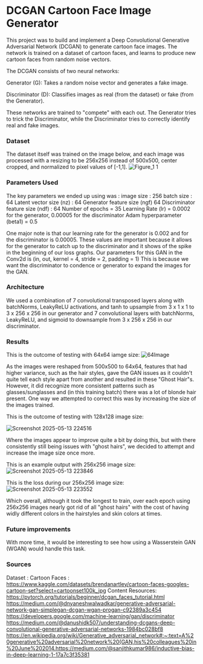 # DCGAN Cartoon Face Image Generator
This project was to build and implement a Deep Convolutional Generative Adversarial Network (DCGAN) to generate cartoon face images. The network is trained on a dataset of cartoon faces, and learns to produce new cartoon faces from random noise vectors.

The DCGAN consists of two neural networks:

Generator (G): Takes a random noise vector and generates a fake image.

Discriminator (D): Classifies images as real (from the dataset) or fake (from the Generator).

These networks are trained to "compete" with each out. The Generator tries to trick the Discriminator, while the Discriminator tries to correctly identify real and fake images.

### Dataset
The dataset itself was trained on the image below, and each image was processed with a resizing to be 256x256 instead of 500x500, center cropped, and normalized to pixel values of [-1,1].
![Figure_1 1](https://github.com/user-attachments/assets/1a725693-8a5b-446e-bd66-3e663a22b4a6)

### Parameters Used
The key parameters we ended up using was : 
image size : 256
batch size : 64
Latent vector size (nz) : 64
Generator feature size (ngf) 64
Discriminator feature size (ndf) : 64
Number of epochs = 35
Learning Rate (lr) = 0.0002 for the generator, 0.00005 for the discriminator
Adam hyperparameter (beta1) = 0.5

One major note is that our learning rate for the generator is 0.002 and for the discriminator is 0.00005.
These values are important because it allows for the generator to catch up to the discriminator and it shows of the spike in the beginning of our loss graphs. Our parameters for this GAN in the Conv2d is (in, out, kernel = 4, stride = 2, padding = 1) This is because we want the discriminator to condence or generator to expand the images for the GAN.

### Architecture
We used a combination of 7 convolutional transposed layers along with batchNorms, LeakyReLU activations, and tanh to upsample from 3 x 1 x 1 to 3 x 256 x 256 in our generator and 7 convolutional layers with batchNorms, LeakyReLU, and sigmoid to downsample from 3 x 256 x 256 in our discriminator.

### Results
This is the outcome of testing with 64x64 iamge size:
![64Image](https://github.com/user-attachments/assets/10ecdcbd-dc70-4262-bd9c-3ad4b352d9a6)

As the images were reshaped from 500x500 to 64x64, features that had higher variance, such as the hair styles, gave the GAN issues as it couldn't quite tell each style apart from another and resulted in these "Ghost Hair"s. However, it did recognize more consistent patterns such as glasses/sunglasses and (in this training batch) there was a lot of blonde hair present. One way we attempted to correct this was by increasing the size of the images trained.

This is the outcome of testing with 128x128 image size:

![Screenshot 2025-05-13 224516](https://github.com/user-attachments/assets/9ea988a0-85d0-4897-a3ac-ac2a52af692f)

Where the images appear to improve quite a bit by doing this, but with there consistently still being issues with "ghost hairs", we decided to attempt and increase the image size once more.

This is an example output with 256x256 image size:
![Screenshot 2025-05-13 223846](https://github.com/user-attachments/assets/8ddfff10-feff-44a5-9b8f-009a73d69766)

This is the loss during our 256x256 image size:
![Screenshot 2025-05-13 223552](https://github.com/user-attachments/assets/ffa6478a-9bdc-4a63-8683-6c472f24ba42)

Which overall, although it took the longest to train, over each epoch using 256x256 images nearly got rid of all "ghost hairs" with the cost of having widly different colors in the hairstyles and skin colors at times.

### Future improvements
With more time, it would be interesting to see how using a Wasserstein GAN (WGAN) would handle this task. 

### Sources
Dataset : Cartoon Faces : https://www.kaggle.com/datasets/brendanartley/cartoon-faces-googles-cartoon-set?select=cartoonset100k_jpg
Content Resources:
https://pytorch.org/tutorials/beginner/dcgan_faces_tutorial.html
https://medium.com/@dnyaneshwalwadkar/generative-adversarial-network-gan-simplegan-dcgan-wgan-progan-c92389a3c454 ​
https://developers.google.com/machine-learning/gan/discriminator ​
https://medium.com/@danushidk507/understanding-dcgans-deep-convolutional-generative-adversarial-networks-1984bc028bf8 ​
https://en.wikipedia.org/wiki/Generative_adversarial_network#:~:text=A%20generative%20adversarial%20network%20(GAN,his%20colleagues%20in%20June%202014.​
https://medium.com/@sanjithkumar986/inductive-bias-in-deep-learning-1-17a7c3f35381
